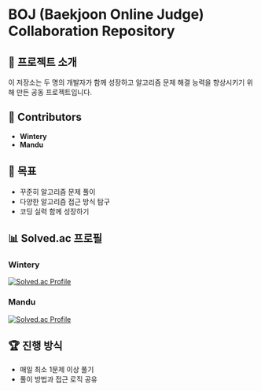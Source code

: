 # BOJ (Baekjoon Online Judge) Collaboration Repository

## 🤝 프로젝트 소개
이 저장소는 두 명의 개발자가 함께 성장하고 알고리즘 문제 해결 능력을 향상시키기 위해 만든 공동 프로젝트입니다.

## 👥 Contributors
- **Wintery**
- **Mandu**
  
## 🎯 목표
- 꾸준히 알고리즘 문제 풀이
- 다양한 알고리즘 접근 방식 탐구
- 코딩 실력 함께 성장하기

## 📊 Solved.ac 프로필

### Wintery
[![Solved.ac Profile](http://mazassumnida.wtf/api/generate_badge?boj=ntf7595)](https://solved.ac/ntf7595)

### Mandu
[![Solved.ac Profile](http://mazassumnida.wtf/api/generate_badge?boj=mmj0426)](https://solved.ac/mmj0426)

## 🏆 진행 방식
- 매일 최소 1문제 이상 풀기
- 풀이 방법과 접근 로직 공유
